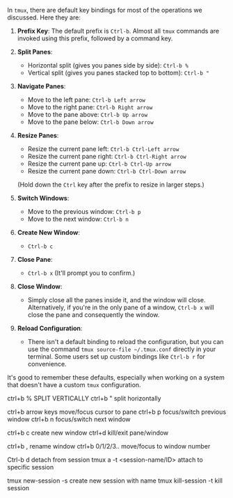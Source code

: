 In `tmux`, there are default key bindings for most of the operations we discussed. Here they are:

1. **Prefix Key**: The default prefix is `Ctrl-b`. Almost all `tmux` commands are invoked using this prefix, followed by a command key.

2. **Split Panes**:
   - Horizontal split (gives you panes side by side): `Ctrl-b %`
   - Vertical split (gives you panes stacked top to bottom): `Ctrl-b "`

3. **Navigate Panes**:
   - Move to the left pane: `Ctrl-b Left arrow`
   - Move to the right pane: `Ctrl-b Right arrow`
   - Move to the pane above: `Ctrl-b Up arrow`
   - Move to the pane below: `Ctrl-b Down arrow`

4. **Resize Panes**:
   - Resize the current pane left: `Ctrl-b Ctrl-Left arrow`
   - Resize the current pane right: `Ctrl-b Ctrl-Right arrow`
   - Resize the current pane up: `Ctrl-b Ctrl-Up arrow`
   - Resize the current pane down: `Ctrl-b Ctrl-Down arrow`
   
   (Hold down the `Ctrl` key after the prefix to resize in larger steps.)

5. **Switch Windows**:
   - Move to the previous window: `Ctrl-b p`
   - Move to the next window: `Ctrl-b n`

6. **Create New Window**: 
   - `Ctrl-b c`

7. **Close Pane**: 
   - `Ctrl-b x` (It'll prompt you to confirm.)

8. **Close Window**: 
   - Simply close all the panes inside it, and the window will close. Alternatively, if you're in the only pane of a window, `Ctrl-b x` will close the pane and consequently the window. 

9. **Reload Configuration**:
   - There isn't a default binding to reload the configuration, but you can use the command `tmux source-file ~/.tmux.conf` directly in your terminal. Some users set up custom bindings like `Ctrl-b r` for convenience.

It's good to remember these defaults, especially when working on a system that doesn't have a custom `tmux` configuration.


ctrl+b %                               SPLIT VERTICALLY
ctrl+b "                               split horizontally

ctrl+b arrow keys                      move/focus cursor to pane
ctrl+b p                               focus/switch previous window
ctrl+b n                               focus/switch next window

ctrl+b c                               create new window
ctrl+d                                 kill/exit pane/window

ctrl+b ,                               rename window
ctrl+b 0/1/2/3..                       move/focus to window number

Ctrl-b d                               detach from session
tmux a -t <session-name/ID>            attach to specific session

tmux new-session -s <session-name>     create new session with name
tmux kill-session -t <session-name>    kill session

